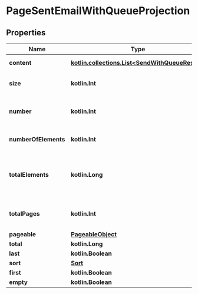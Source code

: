 
# PageSentEmailWithQueueProjection

## Properties
Name | Type | Description | Notes
------------ | ------------- | ------------- | -------------
**content** | [**kotlin.collections.List&lt;SendWithQueueResult&gt;**](SendWithQueueResult) | Collection of items | 
**size** | **kotlin.Int** | Size of page requested | 
**number** | **kotlin.Int** | Page number starting at 0 | 
**numberOfElements** | **kotlin.Int** | Number of items returned | 
**totalElements** | **kotlin.Long** | Total number of items available for querying | 
**totalPages** | **kotlin.Int** | Total number of pages available | 
**pageable** | [**PageableObject**](PageableObject) |  |  [optional]
**total** | **kotlin.Long** |  |  [optional]
**last** | **kotlin.Boolean** |  |  [optional]
**sort** | [**Sort**](Sort) |  |  [optional]
**first** | **kotlin.Boolean** |  |  [optional]
**empty** | **kotlin.Boolean** |  |  [optional]



